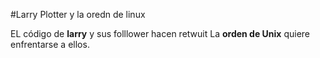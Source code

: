 #Larry Plotter  y la oredn de linux

EL código de **larry** y sus folllower hacen retwuit
La **orden de Unix** quiere enfrentarse a ellos.
